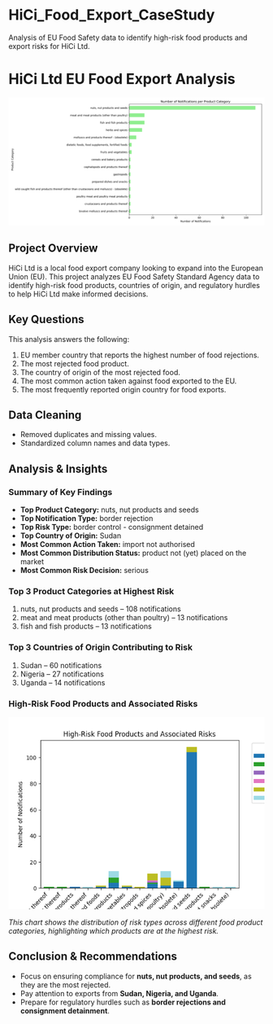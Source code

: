 # HiCi_Food_Export_CaseStudy
Analysis of EU Food Safety data to identify high-risk food products and export risks for HiCi Ltd.
# HiCi Ltd EU Food Export Analysis

![Top Product Categories](top_product_categories.png)

## Project Overview
HiCi Ltd is a local food export company looking to expand into the European Union (EU). 
This project analyzes EU Food Safety Standard Agency data to identify high-risk food products, 
countries of origin, and regulatory hurdles to help HiCi Ltd make informed decisions.

## Key Questions
This analysis answers the following:

1. EU member country that reports the highest number of food rejections.
2. The most rejected food product.
3. The country of origin of the most rejected food.
4. The most common action taken against food exported to the EU.
5. The most frequently reported origin country for food exports.

## Data Cleaning
- Removed duplicates and missing values.
- Standardized column names and data types.

## Analysis & Insights
### Summary of Key Findings
- **Top Product Category:** nuts, nut products and seeds  
- **Top Notification Type:** border rejection  
- **Top Risk Type:** border control - consignment detained  
- **Top Country of Origin:** Sudan  
- **Most Common Action Taken:** import not authorised  
- **Most Common Distribution Status:** product not (yet) placed on the market  
- **Most Common Risk Decision:** serious  

### Top 3 Product Categories at Highest Risk
1. nuts, nut products and seeds – 108 notifications  
2. meat and meat products (other than poultry) – 13 notifications  
3. fish and fish products – 13 notifications  

### Top 3 Countries of Origin Contributing to Risk
1. Sudan – 60 notifications  
2. Nigeria – 27 notifications  
3. Uganda – 14 notifications  

### High-Risk Food Products and Associated Risks
![High-Risk Food Products](high_risk_foods.png)
  
*This chart shows the distribution of risk types across different food product categories, highlighting which products are at the highest risk.*

## Conclusion & Recommendations
- Focus on ensuring compliance for **nuts, nut products, and seeds**, as they are the most rejected.  
- Pay attention to exports from **Sudan, Nigeria, and Uganda**.  
- Prepare for regulatory hurdles such as **border rejections and consignment detainment**.  
